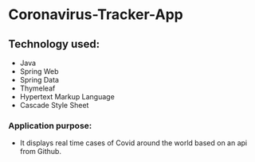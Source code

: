 # Coronavirus-Tracker-App

## Technology used:

- Java
- Spring Web
- Spring Data
- Thymeleaf
- Hypertext Markup Language
- Cascade Style Sheet

### Application purpose: 

- It displays real time cases of Covid around the world based on an api from Github.
